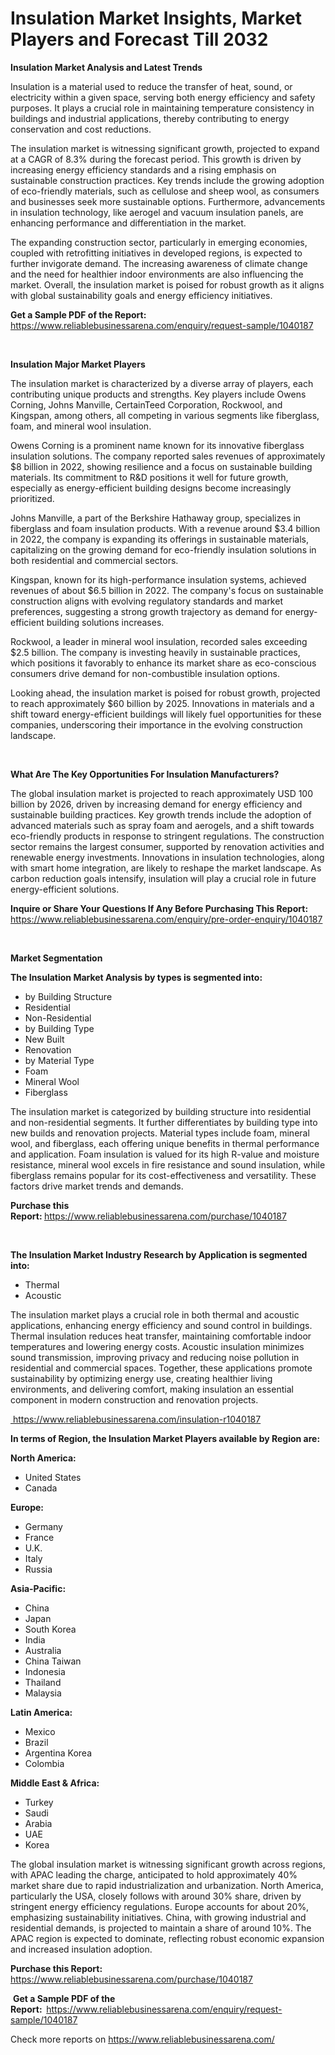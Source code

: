 <p><h1>Insulation Market Insights, Market Players and Forecast Till 2032</h1></p><p><strong>Insulation Market Analysis and Latest Trends</strong></p>
<p><p>Insulation is a material used to reduce the transfer of heat, sound, or electricity within a given space, serving both energy efficiency and safety purposes. It plays a crucial role in maintaining temperature consistency in buildings and industrial applications, thereby contributing to energy conservation and cost reductions.</p><p>The insulation market is witnessing significant growth, projected to expand at a CAGR of 8.3% during the forecast period. This growth is driven by increasing energy efficiency standards and a rising emphasis on sustainable construction practices. Key trends include the growing adoption of eco-friendly materials, such as cellulose and sheep wool, as consumers and businesses seek more sustainable options. Furthermore, advancements in insulation technology, like aerogel and vacuum insulation panels, are enhancing performance and differentiation in the market.</p><p>The expanding construction sector, particularly in emerging economies, coupled with retrofitting initiatives in developed regions, is expected to further invigorate demand. The increasing awareness of climate change and the need for healthier indoor environments are also influencing the market. Overall, the insulation market is poised for robust growth as it aligns with global sustainability goals and energy efficiency initiatives.</p></p>
<p><strong>Get a Sample PDF of the Report:&nbsp;</strong> <a href="https://www.reliablebusinessarena.com/enquiry/request-sample/1040187?utm_campaign=2113&utm_medium=2&utm_source=Github&utm_content=ia&utm_term=30012025&utm_id=insulation">https://www.reliablebusinessarena.com/enquiry/request-sample/1040187</a></p>
<p>&nbsp;</p>
<p><strong>Insulation Major Market Players</strong></p>
<p><p>The insulation market is characterized by a diverse array of players, each contributing unique products and strengths. Key players include Owens Corning, Johns Manville, CertainTeed Corporation, Rockwool, and Kingspan, among others, all competing in various segments like fiberglass, foam, and mineral wool insulation.</p><p>Owens Corning is a prominent name known for its innovative fiberglass insulation solutions. The company reported sales revenues of approximately $8 billion in 2022, showing resilience and a focus on sustainable building materials. Its commitment to R&D positions it well for future growth, especially as energy-efficient building designs become increasingly prioritized.</p><p>Johns Manville, a part of the Berkshire Hathaway group, specializes in fiberglass and foam insulation products. With a revenue around $3.4 billion in 2022, the company is expanding its offerings in sustainable materials, capitalizing on the growing demand for eco-friendly insulation solutions in both residential and commercial sectors.</p><p>Kingspan, known for its high-performance insulation systems, achieved revenues of about $6.5 billion in 2022. The company's focus on sustainable construction aligns with evolving regulatory standards and market preferences, suggesting a strong growth trajectory as demand for energy-efficient building solutions increases.</p><p>Rockwool, a leader in mineral wool insulation, recorded sales exceeding $2.5 billion. The company is investing heavily in sustainable practices, which positions it favorably to enhance its market share as eco-conscious consumers drive demand for non-combustible insulation options.</p><p>Looking ahead, the insulation market is poised for robust growth, projected to reach approximately $60 billion by 2025. Innovations in materials and a shift toward energy-efficient buildings will likely fuel opportunities for these companies, underscoring their importance in the evolving construction landscape.</p></p>
<p>&nbsp;</p>
<p><strong>What Are The Key Opportunities For Insulation Manufacturers?</strong></p>
<p><p>The global insulation market is projected to reach approximately USD 100 billion by 2026, driven by increasing demand for energy efficiency and sustainable building practices. Key growth trends include the adoption of advanced materials such as spray foam and aerogels, and a shift towards eco-friendly products in response to stringent regulations. The construction sector remains the largest consumer, supported by renovation activities and renewable energy investments. Innovations in insulation technologies, along with smart home integration, are likely to reshape the market landscape. As carbon reduction goals intensify, insulation will play a crucial role in future energy-efficient solutions.</p></p>
<p><strong>Inquire or Share Your Questions If Any Before Purchasing This Report:</strong> <a href="https://www.reliablebusinessarena.com/enquiry/pre-order-enquiry/1040187?utm_campaign=2113&utm_medium=2&utm_source=Github&utm_content=ia&utm_term=30012025&utm_id=insulation">https://www.reliablebusinessarena.com/enquiry/pre-order-enquiry/1040187</a></p>
<p>&nbsp;</p>
<p><strong>Market Segmentation</strong></p>
<p><strong>The Insulation Market Analysis by types is segmented into:</strong></p>
<p><ul><li>by Building Structure</li><li>Residential</li><li>Non-Residential</li><li>by Building Type</li><li>New Built</li><li>Renovation</li><li>by Material Type</li><li>Foam</li><li>Mineral Wool</li><li>Fiberglass</li></ul></p>
<p><p>The insulation market is categorized by building structure into residential and non-residential segments. It further differentiates by building type into new builds and renovation projects. Material types include foam, mineral wool, and fiberglass, each offering unique benefits in thermal performance and application. Foam insulation is valued for its high R-value and moisture resistance, mineral wool excels in fire resistance and sound insulation, while fiberglass remains popular for its cost-effectiveness and versatility. These factors drive market trends and demands.</p></p>
<p><strong>Purchase this Report:&nbsp;</strong><a href="https://www.reliablebusinessarena.com/purchase/1040187?utm_campaign=2113&utm_medium=2&utm_source=Github&utm_content=ia&utm_term=30012025&utm_id=insulation">https://www.reliablebusinessarena.com/purchase/1040187</a></p>
<p>&nbsp;</p>
<p><strong>The Insulation Market Industry Research by Application is segmented into:</strong></p>
<p><ul><li>Thermal</li><li>Acoustic</li></ul></p>
<p><p>The insulation market plays a crucial role in both thermal and acoustic applications, enhancing energy efficiency and sound control in buildings. Thermal insulation reduces heat transfer, maintaining comfortable indoor temperatures and lowering energy costs. Acoustic insulation minimizes sound transmission, improving privacy and reducing noise pollution in residential and commercial spaces. Together, these applications promote sustainability by optimizing energy use, creating healthier living environments, and delivering comfort, making insulation an essential component in modern construction and renovation projects.</p></p>
<p><a href="https://www.reliablebusinessarena.com/insulation-r1040187?utm_campaign=2113&utm_medium=2&utm_source=Github&utm_content=ia&utm_term=30012025&utm_id=insulation">&nbsp;https://www.reliablebusinessarena.com/insulation-r1040187</a></p>
<p><strong>In terms of Region, the Insulation Market Players available by Region are:</strong></p>
<p>
    <p> <strong> North America: </strong>
        <ul>
            <li>United States</li>
            <li>Canada</li>
        </ul>
        </p> 
    <p> <strong> Europe: </strong>
        <ul>
            <li>Germany</li>
            <li>France</li>
            <li>U.K.</li>
            <li>Italy</li>
            <li>Russia</li>
        </ul>
        </p> 
    <p> <strong> Asia-Pacific: </strong>
        <ul>
            <li>China</li>
            <li>Japan</li>
            <li>South Korea</li>
            <li>India</li>
            <li>Australia</li>
            <li>China Taiwan</li>
            <li>Indonesia</li>
            <li>Thailand</li>
            <li>Malaysia</li>
        </ul>
        </p> 
    <p> <strong> Latin America: </strong>
        <ul>
            <li>Mexico</li>
            <li>Brazil</li>
            <li>Argentina Korea</li>
            <li>Colombia</li>
        </ul>
        </p> 
    <p> <strong> Middle East & Africa: </strong>
        <ul>
            <li>Turkey</li>
            <li>Saudi</li>
            <li>Arabia</li>
            <li>UAE</li>
            <li>Korea</li>
        </ul>
    </p>
    </p>
<p><p>The global insulation market is witnessing significant growth across regions, with APAC leading the charge, anticipated to hold approximately 40% market share due to rapid industrialization and urbanization. North America, particularly the USA, closely follows with around 30% share, driven by stringent energy efficiency regulations. Europe accounts for about 20%, emphasizing sustainability initiatives. China, with growing industrial and residential demands, is projected to maintain a share of around 10%. The APAC region is expected to dominate, reflecting robust economic expansion and increased insulation adoption.</p></p>
<p><strong>Purchase this Report: </strong><a href="https://www.reliablebusinessarena.com/purchase/1040187?utm_campaign=2113&utm_medium=2&utm_source=Github&utm_content=ia&utm_term=30012025&utm_id=insulation">https://www.reliablebusinessarena.com/purchase/1040187</a></p>
<p>&nbsp;<strong>Get a Sample PDF of the Report:&nbsp;&nbsp;</strong><a href="https://www.reliablebusinessarena.com/enquiry/request-sample/1040187?utm_campaign=2113&utm_medium=2&utm_source=Github&utm_content=ia&utm_term=30012025&utm_id=insulation">https://www.reliablebusinessarena.com/enquiry/request-sample/1040187</a></p>
<p><strong></strong></p>
<p>Check more reports on <a href="https://www.reliablebusinessarena.com/?utm_campaign=2113&utm_medium=2&utm_source=Github&utm_content=ia&utm_term=30012025&utm_id=insulation">https://www.reliablebusinessarena.com/</a></p>